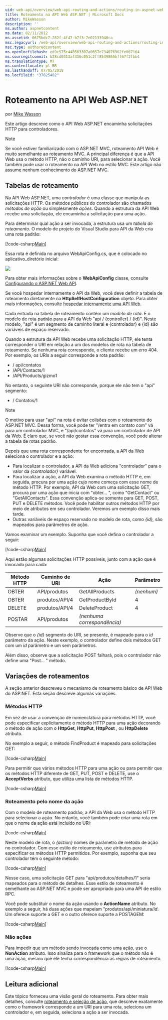```yaml
---
uid: web-api/overview/web-api-routing-and-actions/routing-in-aspnet-web-api
title: Roteamento na API Web ASP.NET | Microsoft Docs
author: MikeWasson
description: ''
ms.author: aspnetcontent
ms.date: 02/11/2012
ms.assetid: 0675bdc7-282f-4f47-b7f3-7e02133940ca
msc.legacyurl: /web-api/overview/web-api-routing-and-actions/routing-in-aspnet-web-api
msc.type: authoredcontent
ms.openlocfilehash: ed9c575c448563307a0657e734076962fe067164
ms.sourcegitcommit: b28cd0313af316c051c2ff8549865bff67f2fbb4
ms.translationtype: MT
ms.contentlocale: pt-BR
ms.lasthandoff: 07/05/2018
ms.locfileid: "37825402"
---
```

<a name="routing-in-aspnet-web-api"></a>Roteamento na API Web ASP.NET
====================
por [Mike Wasson](https://github.com/MikeWasson)

Este artigo descreve como o API Web ASP.NET encaminha solicitações HTTP para controladores.

> [!NOTE]
> Se você estiver familiarizado com o ASP.NET MVC, roteamento API Web é muito semelhante ao roteamento MVC. A principal diferença é que a API Web usa o método HTTP, não o caminho URI, para selecionar a ação. Você também pode usar o roteamento na API Web no estilo MVC. Este artigo não assume nenhum conhecimento do ASP.NET MVC.


## <a name="routing-tables"></a>Tabelas de roteamento

Na API Web ASP.NET, uma *controlador* é uma classe que manipula as solicitações HTTP. Os métodos públicos do controlador são chamados *métodos de ação* ou simplesmente *ações*. Quando a estrutura da API Web recebe uma solicitação, ele encaminha a solicitação para uma ação.

Para determinar qual ação a ser invocada, a estrutura usa um *tabela de roteamento*. O modelo de projeto do Visual Studio para API da Web cria uma rota padrão:

[!code-csharp[Main](routing-in-aspnet-web-api/samples/sample1.cs)]

Essa rota é definida no arquivo WebApiConfig.cs, que é colocado no aplicativo\_diretório inicial:

![](routing-in-aspnet-web-api/_static/image1.png)

Para obter mais informações sobre o **WebApiConfig** classe, consulte [Configurando o ASP.NET Web API](../advanced/configuring-aspnet-web-api.md).

Se você hospedar internamente o API da Web, você deve definir a tabela de roteamento diretamente na **HttpSelfHostConfiguration** objeto. Para obter mais informações, consulte [hospedar internamente uma API Web](../older-versions/self-host-a-web-api.md).

Cada entrada na tabela de roteamento contém um *modelo de rota*. É o modelo de rota padrão para a API da Web &quot;api / {controller} / {id}&quot;. Neste modelo, &quot;api&quot; é um segmento de caminho literal e {controlador} e {id} são variáveis de espaço reservado.

Quando a estrutura da API Web recebe uma solicitação HTTP, ele tenta corresponder o URI em relação a um dos modelos de rota na tabela de roteamento. Se nenhuma rota corresponde, o cliente recebe um erro 404. Por exemplo, os URIs a seguir corresponde a rota padrão:

- / api/contatos
- /API/Contacts/1
- /API/Products/gizmo1

No entanto, o seguinte URI não corresponde, porque ele não tem o &quot;api&quot; segmento:

- / Contatos/1

> [!NOTE]
> O motivo para usar "api" na rota é evitar colisões com o roteamento do ASP.NET MVC. Dessa forma, você pode ter &quot;/entra em contato com&quot; vá para um controlador MVC, e &quot;/api/contatos&quot; vá para um controlador de API da Web. É claro que, se você não gostar essa convenção, você pode alterar a tabela de rotas padrão.

Depois que uma rota correspondente for encontrada, a API da Web seleciona o controlador e a ação:

- Para localizar o controlador, a API da Web adiciona &quot;controlador&quot; para o valor da *{controlador}* variável.
- Para localizar a ação, a API da Web examina o método HTTP e, em seguida, procura por uma ação cujo nome começa com esse nome de método HTTP. Por exemplo, API da Web com uma solicitação GET, procura por uma ação que inicia com &quot;obter... &quot;, como &quot;GetContact&quot; ou &quot;GetAllContacts&quot;. Essa convenção aplica-se somente para GET, POST, PUT e DELETE métodos. Você pode habilitar outros métodos HTTP por meio de atributos em seu controlador. Veremos um exemplo disso mais tarde.
- Outras variáveis de espaço reservado no modelo de rota, como *{id},* são mapeados para parâmetros de ação.

Vamos examinar um exemplo. Suponha que você defina o controlador a seguir:

[!code-csharp[Main](routing-in-aspnet-web-api/samples/sample2.cs)]

Aqui estão algumas solicitações HTTP possíveis, junto com a ação que é invocado para cada:

| Método HTTP | Caminho de URI | Ação | Parâmetro |
| --- | --- | --- | --- |
| OBTER | API/produtos | GetAllProducts | *(nenhum)* |
| OBTER | produtos/API/4 | GetProductById | 4 |
| DELETE | produtos/API/4 | DeleteProduct | 4 |
| POSTAR | API/produtos | *(nenhuma correspondência)* |  |

Observe que o *{id}* segmento do URI, se presente, é mapeado para o *id* parâmetro da ação. Neste exemplo, o controlador define dois métodos GET com um *id* parâmetro e um sem parâmetros.

Além disso, observe que a solicitação POST falhará, pois o controlador não define uma &quot;Post... &quot; método.

## <a name="routing-variations"></a>Variações de roteamentos

A seção anterior descreveu o mecanismo de roteamento básico de API Web do ASP.NET. Esta seção descreve algumas variações.

### <a name="http-methods"></a>Métodos HTTP

Em vez de usar a convenção de nomenclatura para métodos HTTP, você pode especificar explicitamente o método HTTP para uma ação decorando o método de ação com o **HttpGet**, **HttpPut**, **HttpPost** , ou **HttpDelete** atributo.

No exemplo a seguir, o método FindProduct é mapeado para solicitações GET:

[!code-csharp[Main](routing-in-aspnet-web-api/samples/sample3.cs)]

Para permitir que vários métodos HTTP para uma ação ou para permitir que os métodos HTTP diferente de GET, PUT, POST e DELETE, use o **AcceptVerbs** atributo, que utiliza uma lista de métodos HTTP.

[!code-csharp[Main](routing-in-aspnet-web-api/samples/sample4.cs)]

<a id="routing_by_action_name"></a>
### <a name="routing-by-action-name"></a>Roteamento pelo nome da ação

Com o modelo de roteamento padrão, a API da Web usa o método HTTP para selecionar a ação. No entanto, você também pode criar uma rota em que o nome da ação está incluído no URI:

[!code-csharp[Main](routing-in-aspnet-web-api/samples/sample5.cs)]

Neste modelo de rota, o *{action}* nomes de parâmetro de método de ação no controlador. Com esse estilo de roteamento, use atributos para especificar os métodos HTTP permitidos. Por exemplo, suponha que seu controlador tem o seguinte método:

[!code-csharp[Main](routing-in-aspnet-web-api/samples/sample6.cs)]

Nesse caso, uma solicitação GET para "api/produtos/detalhes/1" seria mapeados para o método de detalhes. Esse estilo de roteamento é semelhante ao ASP.NET MVC e pode ser apropriado para uma API de estilo RPC.

Você pode substituir o nome da ação usando o **ActionName** atributo. No exemplo a seguir, há duas ações que mapeiam &quot;produtos/api/miniatura/*id*. Um oferece suporte a GET e o outro oferece suporte a POSTAGEM:

[!code-csharp[Main](routing-in-aspnet-web-api/samples/sample7.cs)]

### <a name="non-actions"></a>Não ações

Para impedir que um método sendo invocada como uma ação, use o **NonAction** atributo. Isso sinaliza para o framework que o método não é uma ação, mesmo que ele tenha correspondência as regras de roteamento.

[!code-csharp[Main](routing-in-aspnet-web-api/samples/sample8.cs)]

## <a name="further-reading"></a>Leitura adicional

Este tópico forneceu uma visão geral do roteamento. Para obter mais detalhes, consulte [roteamento e seleção de ação](routing-and-action-selection.md), que descreve exatamente como o framework corresponde a um URI para uma rota, seleciona um controlador e, em seguida, seleciona a ação a ser invocada.
